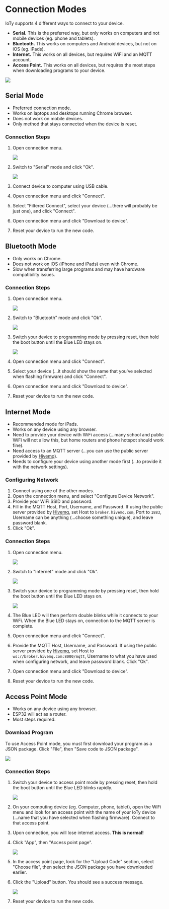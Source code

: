 # Connection Modes

IoTy supports 4 different ways to connect to your device.

* **Serial.** This is the preferred way, but only works on computers and not mobile devices (eg. phone and tablets).
* **Bluetooth.** This works on computers and Android devices, but not on iOS (eg. iPads).
* **Internet.** This works on all devices, but requires WiFi and an MQTT account.
* **Access Point.** This works on all devices, but requires the most steps when downloading programs to your device.

![](images/connectionModeTable.webp)

## Serial Mode

* Preferred connection mode.
* Works on laptops and desktops running Chrome browser.
* Does not work on mobile devices.
* Only method that stays connected when the device is reset.

### Connection Steps

1. Open connection menu.

    ![](images/connectionMenu.webp)

2. Switch to "Serial" mode and click "Ok".

    ![](images/serialMode.webp)

3. Connect device to computer using USB cable.
4. Open connection menu and click "Connect".
5. Select "Filtered Connect", select your device (...there will probably be just one), and click "Connect".
6. Open connection menu and click "Download to device".
7. Reset your device to run the new code.

## Bluetooth Mode

* Only works on Chrome.
* Does not work on iOS (iPhone and iPads) even with Chrome.
* Slow when transferring large programs and may have hardware compatibility issues.

### Connection Steps

1. Open connection menu.

    ![](images/connectionMenu.webp)

2. Switch to "Bluetooth" mode and click "Ok".

    ![](images/bluetoothMode.webp)

3. Switch your device to programming mode by pressing reset, then hold the boot button until the Blue LED stays on.

    ![](images/programmingMode.webp)

4. Open connection menu and click "Connect".
5. Select your device (...it should show the name that you've selected when flashing firmware) and click "Connect".
6. Open connection menu and click "Download to device".
7. Reset your device to run the new code.

## Internet Mode

* Recommended mode for iPads.
* Works on any device using any browser.
* Need to provide your device with WiFi access (...many school and public WiFi will not allow this, but home routers and phone hotspot should work fine).
* Need access to an MQTT server (...you can use the public server provided by [Hivemq](https://www.hivemq.com/mqtt/public-mqtt-broker/)).
* Needs to configure your device using another mode first (...to provide it with the network settings).

### Configuring Network

1. Connect using one of the other modes.
2. Open the connection menu, and select "Configure Device Network".
3. Provide your WiFi SSID and password.
4. Fill in the MQTT Host, Port, Username, and Password. If using the public server provided by [Hivemq](https://www.hivemq.com/mqtt/public-mqtt-broker/), set Host to `broker.hivemq.com`, Port to `1883`, Username can be anything (...choose something unique), and leave password blank.
5. Click "Ok".

### Connection Steps

1. Open connection menu.

    ![](images/connectionMenu.webp)

2. Switch to "Internet" mode and click "Ok".

    ![](images/internetMode.webp)

3. Switch your device to programming mode by pressing reset, then hold the boot button until the Blue LED stays on.

    ![](images/programmingMode.webp)

4. The Blue LED will then perform double blinks while it connects to your WiFi. When the Blue LED stays on, connection to the MQTT server is complete.
5. Open connection menu and click "Connect".
6. Provide the MQTT Host, Username, and Password. If using the public server provided by [Hivemq](https://www.hivemq.com/mqtt/public-mqtt-broker/), set Host to `ws://broker.hivemq.com:8000/mqtt`, Username to what you have used when configuring network, and leave password blank. Click "Ok".
7. Open connection menu and click "Download to device".
8. Reset your device to run the new code.

## Access Point Mode

* Works on any device using any browser.
* ESP32 will act as a router.
* Most steps required.

### Download Program

To use Access Point mode, you must first download your program as a JSON package.
Click "File", then "Save code to JSON package".

![](images/downloadProgram.webp)

### Connection Steps

1. Switch your device to access point mode by pressing reset, then hold the boot button until the Blue LED blinks rapidly.

    ![](images/accessPointMode.webp)

2. On your computing device (eg. Computer, phone, tablet), open the WiFi menu and look for an access point with the name of your IoTy device (...name that you have selected when flashing firmware). Connect to that access point.
3. Upon connection, you will lose internet access. **This is normal!**
4. Click "App", then "Access point page".

    ![](images/accessPointPage.webp)

5. In the access point page, look for the "Upload Code" section, select "Choose file", then select the JSON package you have downloaded earlier.
6. Click the "Upload" button. You should see a success message.

    ![](images/accessPointUploadJSON.webp)

7. Reset your device to run the new code.